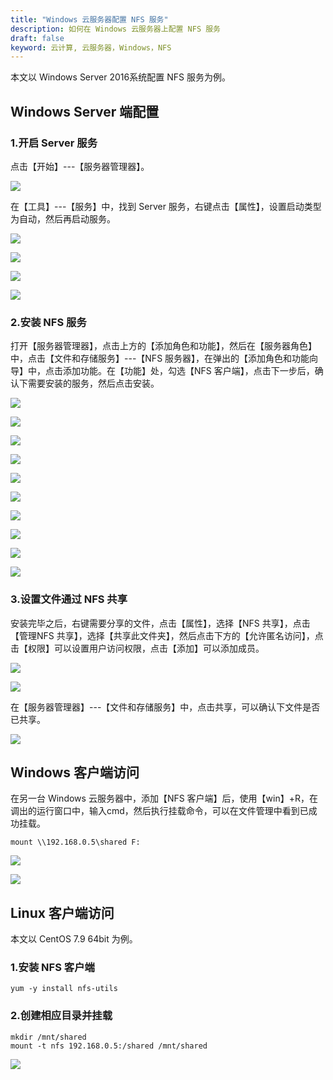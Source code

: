```yaml
---
title: "Windows 云服务器配置 NFS 服务"
description: 如何在 Windows 云服务器上配置 NFS 服务
draft: false
keyword: 云计算, 云服务器，Windows，NFS
---
```



本文以 Windows Server 2016系统配置 NFS 服务为例。

## Windows Server 端配置

### 1.开启 Server 服务

点击【开始】---【服务器管理器】。

![](../../_images/win_nfs_1.png)

在【工具】---【服务】中，找到 Server 服务，右键点击【属性】，设置启动类型为自动，然后再启动服务。

![](../../_images/win_nfs_2.png)

![](../../_images/win_nfs_3.png)

![](../../_images/win_nfs_4.png)

![](../../_images/win_nfs_5.png)

### 2.安装 NFS 服务

打开【服务器管理器】，点击上方的【添加角色和功能】，然后在【服务器角色】中，点击【文件和存储服务】---【NFS 服务器】，在弹出的【添加角色和功能向导】中，点击添加功能。在【功能】处，勾选【NFS 客户端】，点击下一步后，确认下需要安装的服务，然后点击安装。

![](../../_images/win_nfs_6.png)

![](../../_images/win_nfs_7.png)

![](../../_images/win_nfs_8.png)

![](../../_images/win_nfs_9.png)

![](../../_images/win_nfs_10.png)

![](../../_images/win_nfs_11.png)

![](../../_images/win_nfs_12.png)

![](../../_images/win_nfs_13.png)

![](../../_images/win_nfs_14.png)

![](../../_images/win_nfs_15.png)

### 3.设置文件通过 NFS 共享

安装完毕之后，右键需要分享的文件，点击【属性】，选择【NFS 共享】，点击【管理NFS 共享】，选择【共享此文件夹】，然后点击下方的【允许匿名访问】，点击【权限】可以设置用户访问权限，点击【添加】可以添加成员。

![](../../_images/win_nfs_16.png)

![](../../_images/win_nfs_17.png)

在【服务器管理器】---【文件和存储服务】中，点击共享，可以确认下文件是否已共享。

![](../../_images/win_nfs_18.png)

## Windows 客户端访问

在另一台 Windows 云服务器中，添加【NFS 客户端】后，使用【win】+R，在调出的运行窗口中，输入cmd，然后执行挂载命令，可以在文件管理中看到已成功挂载。

```shell
mount \\192.168.0.5\shared F:
```

![](../../_images/win_nfs_19.png)

![](../../_images/win_nfs_20.png)

## Linux 客户端访问

本文以 CentOS 7.9 64bit 为例。

### 1.安装 NFS 客户端

```shell
yum -y install nfs-utils
```

### 2.创建相应目录并挂载

```shell
mkdir /mnt/shared
mount -t nfs 192.168.0.5:/shared /mnt/shared
```

![](../../_images/win_nfs_21.png)
